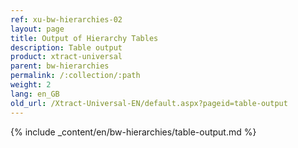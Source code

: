 ```yaml
---
ref: xu-bw-hierarchies-02
layout: page
title: Output of Hierarchy Tables
description: Table output
product: xtract-universal
parent: bw-hierarchies
permalink: /:collection/:path
weight: 2
lang: en_GB
old_url: /Xtract-Universal-EN/default.aspx?pageid=table-output
---
```

{% include _content/en/bw-hierarchies/table-output.md %}